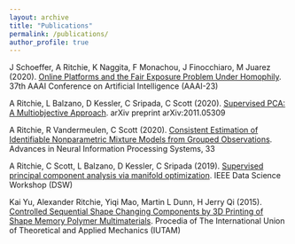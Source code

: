 ```yaml
---
layout: archive
title: "Publications"
permalink: /publications/
author_profile: true
---
```

J Schoeffer, A Ritchie, K Naggita, F Monachou, J Finocchiaro, M Juarez (2020). [Online Platforms and the Fair Exposure Problem Under Homophily](https://arxiv.org/pdf/2202.09727.pdf). 37th AAAI Conference on Artificial Intelligence (AAAI-23)

A Ritchie, L Balzano, D Kessler, C Sripada, C Scott (2020). [Supervised PCA: A Multiobjective Approach](https://arxiv.org/abs/2011.05309). arXiv preprint 	arXiv:2011.05309

A Ritchie, R Vandermeulen, C Scott (2020). [Consistent Estimation of Identifiable Nonparametric Mixture Models from Grouped Observations](https://papers.nips.cc/paper/2020/hash/866d90e0921ac7b024b47d672445a086-Abstract.html). Advances in Neural Information Processing Systems, 33

A Ritchie, C Scott, L Balzano, D Kessler, C Sripada (2019). [Supervised principal component analysis via manifold optimization](../files/dsw2019lspca.pdf). IEEE Data Science Workshop (DSW)

Kai Yu, Alexander Ritchie, Yiqi Mao, Martin L Dunn, H Jerry Qi (2015). [Controlled Sequential Shape Changing Components by 3D Printing of Shape Memory Polymer Multimaterials](../files/controlled_shape.pdf). Procedia of The International Union of Theoretical and Applied Mechanics (IUTAM)
